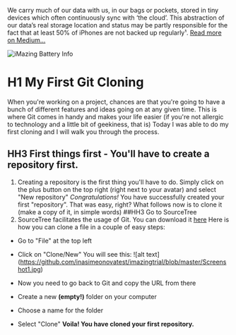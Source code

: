 We carry much of our data with us, in our bags or pockets, stored in tiny devices which often continuously sync with ‘the cloud’. This abstraction of our data’s real storage location and status may be partly responsible for the fact that at least 50% of iPhones are not backed up regularly¹. [Read more on Medium...](https://medium.com/@gzanon/why-backing-up-iphone-still-matters-34a441a6304)

![iMazing Battery Info](/uploads/blog/iMazing-WBD-Infographic.png)
# H1 My First Git Cloning
When you're working on a project, chances are that you're going to have a bunch of different features and ideas going on at any given time.
This is where Git comes in handy and makes your life easier (if you're not allergic to technology and a little bit of geekiness, that is)
Today I was able to do my first cloning and I will walk you through the process.
## HH3 First things first - You'll have to create a repository first.
1. Creating a repository is the first thing you'll have to do. Simply click on the plus button on the top right (right next to your avatar) and select "New repository"
*Congratulations!* You have successfully created your first "repository".
That was easy, right? What follows now is to clone it (make a copy of it, in simple words)
##HH3 Go to SourceTree
2. SourceTree facilitates the usage of Git. You can download it [here](https://www.sourcetreeapp.com/)
Here is how you can clone a file in a couple of easy steps:
* Go to "File" at the top left
* Click on "Clone/New"
 You will see this:
 ![alt text] (https://github.com/inasimeonovatest/imazingtrial/blob/master/Screenshot1.jpg) 

 * Now you need to go back to Git and copy the URL from there
 * Create a new **(empty!)** folder on your computer
 * Choose a name for the folder
 * Select "Clone"
 **Voila! You have cloned your first repository.**
